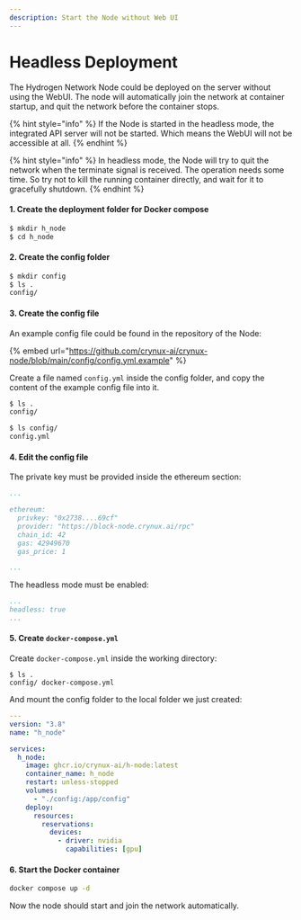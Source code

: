 ```yaml
---
description: Start the Node without Web UI
---
```


# Headless Deployment

The Hydrogen Network Node could be deployed on the server without using the WebUI. The node will automatically join the network at container startup, and quit the network before the container stops.

{% hint style="info" %}
If the Node is started in the headless mode, the integrated API server will not be started. Which means the WebUI will not be accessible at all.
{% endhint %}

{% hint style="info" %}
In headless mode, the Node will try to quit the network when the terminate signal is received. The operation needs some time. So try not to kill the running container directly,  and wait for it to gracefully shutdown.
{% endhint %}

#### 1. Create the deployment folder for Docker compose

```sh
$ mkdir h_node
$ cd h_node
```

#### 2. Create the config folder

```sh
$ mkdir config
$ ls .
config/
```

#### 3. Create the config file

An example config file could be found in the repository of the Node:

{% embed url="https://github.com/crynux-ai/crynux-node/blob/main/config/config.yml.example" %}

Create a file named `config.yml` inside the config folder, and copy the content of the example config file into it.

```sh
$ ls .
config/

$ ls config/
config.yml
```

#### 4. Edit the config file

The private key must be provided inside the ethereum section:

```yaml
...

ethereum:
  privkey: "0x2738....69cf"
  provider: "https://block-node.crynux.ai/rpc"
  chain_id: 42
  gas: 42949670
  gas_price: 1

...
```

The headless mode must be enabled:

```yaml
...
headless: true
...
```

#### 5. Create `docker-compose.yml`&#x20;

Create `docker-compose.yml` inside the working directory:

```
$ ls .
config/ docker-compose.yml
```

And mount the config folder to the local folder we just created:

```yaml
---
version: "3.8"
name: "h_node"

services:
  h_node:
    image: ghcr.io/crynux-ai/h-node:latest
    container_name: h_node
    restart: unless-stopped
    volumes:
      - "./config:/app/config"
    deploy:
      resources:
        reservations:
          devices:
            - driver: nvidia
              capabilities: [gpu]
```

#### 6. Start the Docker container

```sh
docker compose up -d
```

Now the node should start and join the network automatically.
